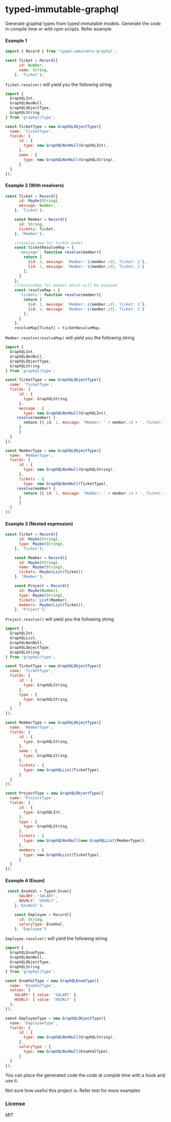 # typed-immutable-graphql
Generate graphql types from typed immutable models. Generate the code in compile time or with npm scripts. Refer example

#### Example 1
```js
import { Record } from 'typed-immutable-graphql';

const Ticket = Record({
      id: Number,
      name: String,
    }, 'Ticket');
```
`Ticket.resolve()` will yield you the following string
```js
import {
  GraphQLInt,
  GraphQLNonNull,
  GraphQLObjectType,
  GraphQLString
} from 'graphql/type';

const TicketType = new GraphQLObjectType({
  name: 'TicketType',
  fields: {
      id : {
        type: new GraphQLNonNull(GraphQLInt),
      },
      name : {
        type: new GraphQLNonNull(GraphQLString),
      }
  }
}); 
```
#### Example 2 (With resolvers)

```js
const Ticket = Record({
      id: Maybe(String),
      message: Number,
    }, 'Ticket');

    const Member = Record({
      id: String,
      tickets: Ticket,
    }, 'Member');

    //resolve map for ticket model
    const ticketResolveMap = {
      'message': function resolve(member){
        return [
          {id: 1, message: `Member: ${member.id}, Ticket: 1`},
          {id: 2, message: `Member: ${member.id}, Ticket: 2`}
        ];
      } 
    };
    //resolveMap for member which will be exposed
    const resolveMap = {
      'tickets': function resolve(member){
        return [
          {id: 1, message: `Member: ${member.id}, Ticket: 1`},
          {id: 2, message: `Member: ${member.id}, Ticket: 2`}
        ];
      } 
    };
    resolveMap[Ticket] = ticketResolveMap;
```
`Member.resolve(resolveMap)` will yield you the following string
```js
import {
  GraphQLInt,
  GraphQLNonNull,
  GraphQLObjectType,
  GraphQLString
} from 'graphql/type';

const TicketType = new GraphQLObjectType({
  name: 'TicketType',
  fields: {
      id : {
        type: GraphQLString,
      },
      message : {
        type: new GraphQLNonNull(GraphQLInt),
	 resolve(member) {
        return [{ id: 1, message: 'Member: ' + member.id + ', Ticket: 1' }, { id: 2, message: 'Member: ' + member.id + ', Ticket: 2' }];
      }
      }
  }
});

const MemberType = new GraphQLObjectType({
  name: 'MemberType',
  fields: {
      id : {
        type: new GraphQLNonNull(GraphQLString),
      },
      tickets : {
        type: new GraphQLNonNull(TicketType),
	 resolve(member) {
        return [{ id: 1, message: 'Member: ' + member.id + ', Ticket: 1' }, { id: 2, message: 'Member: ' + member.id + ', Ticket: 2' }];
      }
      }
  }
});
```
#### Example 3 (Nested expression)

```js
const Ticket = Record({
      id: Maybe(String),
      type: Maybe(String),
    }, 'Ticket');

    const Member = Record({
      id: Maybe(String),
      name: Maybe(String),
      tickets: Maybe(List(Ticket))
    }, 'Member');

    const Project = Record({
      id: Maybe(Number),
      type: Maybe(String),
      tickets: List(Member),
      members: Maybe(List(Ticket)),
    }, 'Project');
```
`Project.resolve()` will yield you the following string

```js
import {
  GraphQLInt,
  GraphQLList,
  GraphQLNonNull,
  GraphQLObjectType,
  GraphQLString
} from 'graphql/type';

const TicketType = new GraphQLObjectType({
  name: 'TicketType',
  fields: {
      id : {
        type: GraphQLString,
      },
      type : {
        type: GraphQLString,
      }
  }
});

const MemberType = new GraphQLObjectType({
  name: 'MemberType',
  fields: {
      id : {
        type: GraphQLString,
      },
      name : {
        type: GraphQLString,
      },
      tickets : {
        type: new GraphQLList(TicketType),
      }
  }
});

const ProjectType = new GraphQLObjectType({
  name: 'ProjectType',
  fields: {
      id : {
        type: GraphQLInt,
      },
      type : {
        type: GraphQLString,
      },
      tickets : {
        type: new GraphQLNonNull(new GraphQLList(MemberType)),
      },
      members : {
        type: new GraphQLList(TicketType),
      }
  }
});
```
#### Example 4 (Enum)

```js
 const EnumVal = Typed.Enum({
      SALARY: 'SALARY',
      HOURLY: 'HOURLY',
    },'EnumVal');

    const Employee = Record({
      id: String,
      salaryType: EnumVal,
    }, 'Employee')
```
`Employee.resolve()` will yield the following string

```js
import {
  GraphQLEnumType,
  GraphQLNonNull,
  GraphQLObjectType,
  GraphQLString
} from 'graphql/type';

const EnumValType = new GraphQLEnumType({
  name: 'EnumValType',
  values: {
    SALARY: { value: 'SALARY' },
    HOURLY: { value: 'HOURLY' }
  },
});

const EmployeeType = new GraphQLObjectType({
  name: 'EmployeeType',
  fields: {
      id : {
        type: new GraphQLNonNull(GraphQLString),
      },
      salaryType : {
        type: new GraphQLNonNull(EnumValType),
      }
  }
});
```


You can place the generated code the code at compile time with a hook and use it.

Not sure how useful this project is. Refer test for more examples

### License
MIT

